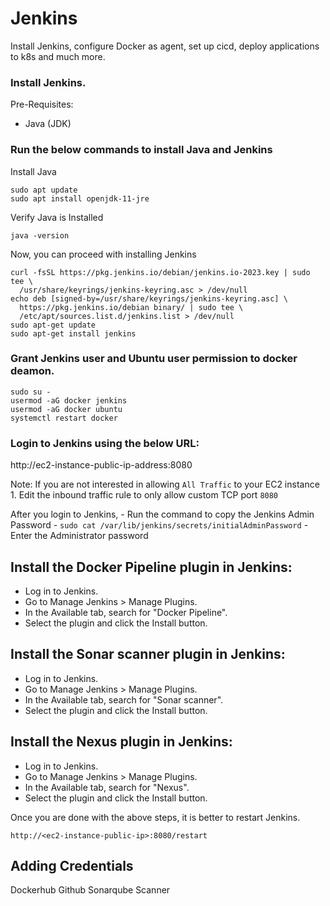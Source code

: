 # Jenkins
Install Jenkins, configure Docker as agent, set up cicd, deploy applications to k8s and much more.

### Install Jenkins.

Pre-Requisites:
 - Java (JDK)

### Run the below commands to install Java and Jenkins

Install Java

```
sudo apt update
sudo apt install openjdk-11-jre
```

Verify Java is Installed

```
java -version
```

Now, you can proceed with installing Jenkins

```
curl -fsSL https://pkg.jenkins.io/debian/jenkins.io-2023.key | sudo tee \
  /usr/share/keyrings/jenkins-keyring.asc > /dev/null
echo deb [signed-by=/usr/share/keyrings/jenkins-keyring.asc] \
  https://pkg.jenkins.io/debian binary/ | sudo tee \
  /etc/apt/sources.list.d/jenkins.list > /dev/null
sudo apt-get update
sudo apt-get install jenkins
```
### Grant Jenkins user and Ubuntu user permission to docker deamon.

```
sudo su - 
usermod -aG docker jenkins
usermod -aG docker ubuntu
systemctl restart docker
```

### Login to Jenkins using the below URL:

http://ec2-instance-public-ip-address:8080    

Note: If you are not interested in allowing `All Traffic` to your EC2 instance
      1. Edit the inbound traffic rule to only allow custom TCP port `8080`
  
After you login to Jenkins, 
      - Run the command to copy the Jenkins Admin Password - `sudo cat /var/lib/jenkins/secrets/initialAdminPassword`
      - Enter the Administrator password


## Install the Docker Pipeline plugin in Jenkins:

   - Log in to Jenkins.
   - Go to Manage Jenkins > Manage Plugins.
   - In the Available tab, search for "Docker Pipeline".
   - Select the plugin and click the Install button.


## Install the Sonar scanner plugin in Jenkins:

   - Log in to Jenkins.
   - Go to Manage Jenkins > Manage Plugins.
   - In the Available tab, search for "Sonar scanner".
   - Select the plugin and click the Install button.

## Install the Nexus plugin in Jenkins:

   - Log in to Jenkins.
   - Go to Manage Jenkins > Manage Plugins.
   - In the Available tab, search for "Nexus".
   - Select the plugin and click the Install button.

Once you are done with the above steps, it is better to restart Jenkins.

```
http://<ec2-instance-public-ip>:8080/restart
```

## Adding Credentials 

Dockerhub 
Github
Sonarqube Scanner



